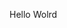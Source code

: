 Hello Wolrd



















































































































































































































































































































































































































































































































































































































































































































































































































































































































































































































































































































































































































































































































































































































































































































































































































































































































































































































































































































































































































































































































































































































































































































































































































































































































































































































































































































































































































































































































